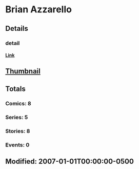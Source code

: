 # Brian  Azzarello 
## Details
### detail
#### [Link](http://marvel.com/comics/creators/9/brian_azzarello?utm_campaign=apiRef&utm_source=225578a89fc76f3d20fbffda5d17a88d)
## [Thumbnail](http://i.annihil.us/u/prod/marvel/i/mg/9/90/4bb68da2a8909.jpg)
## Totals
### Comics: 8
### Series: 5
### Stories: 8
### Events: 0
## Modified: 2007-01-01T00:00:00-0500